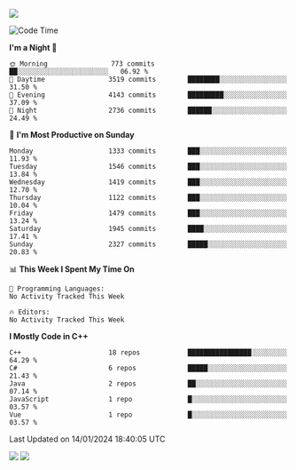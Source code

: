 ![](https://komarev.com/ghpvc/?username=lilpidgey&color=red)
<!--START_SECTION:waka-->
![Code Time](http://img.shields.io/badge/Code%20Time-1%2C491%20hrs%2018%20mins-blue)

**I'm a Night 🦉** 

```text
🌞 Morning                773 commits         ██░░░░░░░░░░░░░░░░░░░░░░░   06.92 % 
🌆 Daytime                3519 commits        ████████░░░░░░░░░░░░░░░░░   31.50 % 
🌃 Evening                4143 commits        █████████░░░░░░░░░░░░░░░░   37.09 % 
🌙 Night                  2736 commits        ██████░░░░░░░░░░░░░░░░░░░   24.49 % 
```
📅 **I'm Most Productive on Sunday** 

```text
Monday                   1333 commits        ███░░░░░░░░░░░░░░░░░░░░░░   11.93 % 
Tuesday                  1546 commits        ███░░░░░░░░░░░░░░░░░░░░░░   13.84 % 
Wednesday                1419 commits        ███░░░░░░░░░░░░░░░░░░░░░░   12.70 % 
Thursday                 1122 commits        ███░░░░░░░░░░░░░░░░░░░░░░   10.04 % 
Friday                   1479 commits        ███░░░░░░░░░░░░░░░░░░░░░░   13.24 % 
Saturday                 1945 commits        ████░░░░░░░░░░░░░░░░░░░░░   17.41 % 
Sunday                   2327 commits        █████░░░░░░░░░░░░░░░░░░░░   20.83 % 
```


📊 **This Week I Spent My Time On** 

```text
💬 Programming Languages: 
No Activity Tracked This Week

🔥 Editors: 
No Activity Tracked This Week
```

**I Mostly Code in C++** 

```text
C++                      18 repos            ████████████████░░░░░░░░░   64.29 % 
C#                       6 repos             █████░░░░░░░░░░░░░░░░░░░░   21.43 % 
Java                     2 repos             ██░░░░░░░░░░░░░░░░░░░░░░░   07.14 % 
JavaScript               1 repo              █░░░░░░░░░░░░░░░░░░░░░░░░   03.57 % 
Vue                      1 repo              █░░░░░░░░░░░░░░░░░░░░░░░░   03.57 % 
```




 Last Updated on 14/01/2024 18:40:05 UTC
<!--END_SECTION:waka-->
![](https://hit.yhype.me/github/profile?user_id=42968544)
![](https://komarev.com/ghpvc/?lilpidgey)
